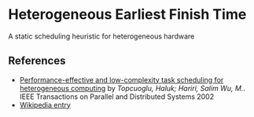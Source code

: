 Heterogeneous Earliest Finish Time
==================================

A static scheduling heuristic for heterogeneous hardware

References
----------

* [Performance-effective and low-complexity task scheduling for heterogeneous computing](http://ieeexplore.ieee.org/xpls/abs_all.jsp?arnumber=993206) by *Topcuoglu, Haluk; Hariri, Salim Wu, M.*.  IEEE Transactions on Parallel and Distributed Systems 2002
* [Wikipedia entry](http://en.wikipedia.org/wiki/Heterogeneous_Earliest_Finish_Time)
